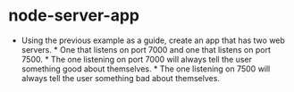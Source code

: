 # node-server-app
* Using the previous example as a guide, create an app that has two web servers. * One that listens on port 7000 and one that listens on port 7500. * The one listening on port 7000 will always tell the user something good about themselves. * The one listening on 7500 will always tell the user something bad about themselves.
